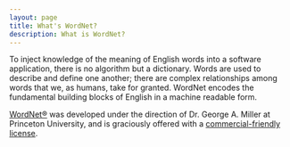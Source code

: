 ```yaml
---
layout: page
title: What's WordNet?
description: What is WordNet?
---
```


To inject knowledge of the meaning of English words into a software application, there is no algorithm but a dictionary. Words are used to describe and define one another; there are complex relationships among words that we, as humans, take for granted. WordNet encodes the fundamental building blocks of English in a machine readable form.

[WordNet®](https://wordnet.princeton.edu/) was developed under the direction of Dr. George A. Miller at Princeton University, and is graciously offered with a [commercial-friendly license](https://wordnet.princeton.edu/license-and-commercial-use).
